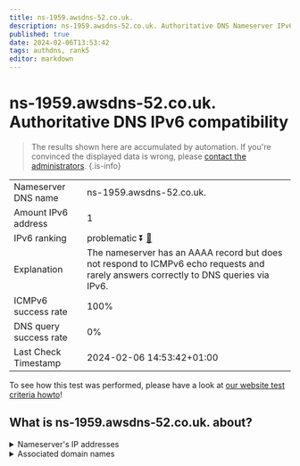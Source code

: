 ```yaml
---
title: ns-1959.awsdns-52.co.uk.
description: ns-1959.awsdns-52.co.uk. Authoritative DNS Nameserver IPv6 compatibility
published: true
date: 2024-02-06T13:53:42
tags: authdns, rank5
editor: markdown
---
```


# ns-1959.awsdns-52.co.uk. Authoritative DNS IPv6 compatibility

> The results shown here are accumulated by automation. If you're convinced the displayed data is wrong, please [contact the administrators](/howto/chat). 
{.is-info}




|   |   |
| - | - |
| Nameserver DNS name | ns-1959.awsdns-52.co.uk.
| Amount IPv6 address | 1
| IPv6 ranking | problematic :arrow_double_down: [🔗](/howto/ranking) |
| Explanation | The nameserver has an AAAA record but does not respond to ICMPv6 echo requests and rarely answers correctly to DNS queries via IPv6. |
| ICMPv6 success rate | 100%|
| DNS query success rate | 0% |
| Last Check Timestamp | 2024-02-06 14:53:42+01:00 |

To see how this test was performed, please have a look at [our website test criteria howto](/howto/testcriteria/authdns)!


## What is ns-1959.awsdns-52.co.uk. about?




<details>
<summary>Nameserver's IP addresses</summary>

2600:9000:5307:a700::1

</details>



<details>
<summary>Associated domain names</summary>

www.booking.com

</details>
